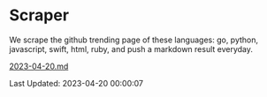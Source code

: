 # Scraper

We scrape the github trending page of these languages: go, python, javascript, swift, html, ruby, and push a markdown result everyday.

[2023-04-20.md](https://github.com/henson/Scraper/blob/master/2023-04-20.md)

Last Updated: 2023-04-20 00:00:07